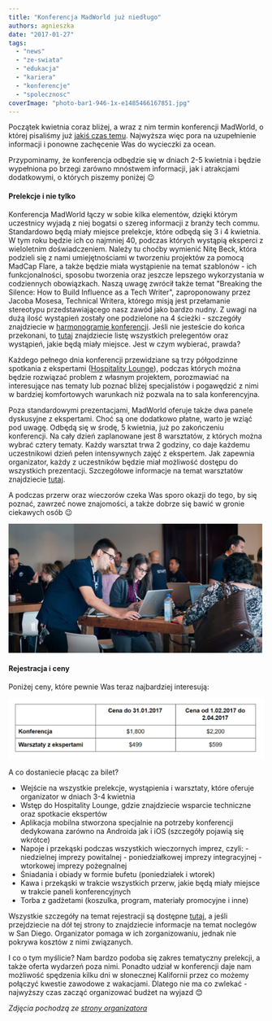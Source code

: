 ```yaml
---
title: "Konferencja MadWorld już niedługo"
authors: agnieszka
date: "2017-01-27"
tags:
  - "news"
  - "ze-swiata"
  - "edukacja"
  - "kariera"
  - "konferencje"
  - "spolecznosc"
coverImage: "photo-bar1-946-1x-e1485466167851.jpg"
---
```


Początek kwietnia coraz bliżej, a wraz z nim termin konferencji MadWorld, o
której pisaliśmy już
[jakiś czas temu](http://techwriter.pl/konferencja-madworld/). Najwyższa więc
pora na uzupełnienie informacji i ponowne zachęcenie Was do wycieczki za ocean.

<!--truncate-->

Przypominamy, że konferencja odbędzie się w dniach 2-5 kwietnia i będzie
wypełniona po brzegi zarówno mnóstwem informacji, jak i atrakcjami dodatkowymi,
o których piszemy poniżej 😉

#### Prelekcje i nie tylko

Konferencja MadWorld łączy w sobie kilka elementów, dzięki którym uczestnicy
wyjadą z niej bogatsi o szereg informacji z branży tech commu. Standardowo będą
miały miejsce prelekcje, które odbędą się 3 i 4 kwietnia. W tym roku będzie ich
co najmniej 40, podczas których wystąpią eksperci z wieloletnim doświadczeniem.
Należy tu choćby wymienić Nitę Beck, która podzieli się z nami umiejętnościami w
tworzeniu projektów za pomocą MadCap Flare, a także będzie miała wystąpienie na
temat szablonów - ich funkcjonalności, sposobu tworzenia oraz jeszcze lepszego
wykorzystania w codziennych obowiązkach. Naszą uwagę zwrócił także temat
"Breaking the Silence: How to Build Influence as a Tech Writer", zaproponowany
przez Jacoba Mosesa, Technical Writera, którego misją jest przełamanie
stereotypu przedstawiającego nasz zawód jako bardzo nudny. Z uwagi na dużą ilość
wystąpień zostały one podzielone na 4 ścieżki - szczegóły znajdziecie w
[harmonogramie konferencji](http://www.madcapsoftware.com/events/madworld/schedule/conference-day-1/).
Jeśli nie jesteście do końca przekonani, to
[tutaj](http://www.madcapsoftware.com/events/madworld/speakers/) znajdziecie
listę wszystkich prelegentów oraz wystąpień, jakie będą miały miejsce. Jest w
czym wybierać, prawda?

Każdego pełnego dnia konferencji przewidziane są trzy półgodzinne spotkania z
ekspertami
([Hospitality Lounge](http://www.madcapsoftware.com/events/madworld/hospitality-lounge.aspx)),
podczas których można będzie rozwiązać problem z własnym projektem, porozmawiać
na interesujące nas tematy lub poznać bliżej specjalistów i pogawędzić z nimi w
bardziej komfortowych warunkach niż pozwala na to sala konferencyjna.

Poza standardowymi prezentacjami, MadWorld oferuje także dwa panele dyskusyjne z
ekspertami. Choć są one dodatkowo płatne, warto je wziąć pod uwagę. Odbędą się w
środę, 5 kwietnia, już po zakończeniu konferencji. Na cały dzień zaplanowane
jest 8 warsztatów, z których można wybrać cztery tematy. Każdy warsztat trwa 2
godziny, co daje każdemu uczestnikowi dzień pełen intensywnych zajęć z
ekspertem. Jak zapewnia organizator, każdy z uczestników będzie miał możliwość
dostępu do wszystkich prezentacji. Szczegółowe informacje na temat warsztatów
znajdziecie
[tutaj](http://www.madcapsoftware.com/events/madworld/workshop.aspx).

A podczas przerw oraz wieczorów czeka Was sporo okazji do tego, by się poznać,
zawrzeć nowe znajomości, a także dobrze się bawić w gronie ciekawych osób 😉

![](images/photo-lounge2-946-1x-e1485467698950.jpg)

#### Rejestracja i ceny

Poniżej ceny, które pewnie Was teraz najbardziej interesują:

![](images/Bez-nazwy-1.jpg)

A co dostaniecie płacąc za bilet?

- Wejście na wszystkie prelekcje, wystąpienia i warsztaty, które oferuje
  organizator w dniach 3-4 kwietnia
- Wstęp do Hospitality Lounge, gdzie znajdziecie wsparcie techniczne oraz
  spotkacie ekspertów
- Aplikacja mobilna stworzona specjalnie na potrzeby konferencji dedykowana
  zarówno na Androida jak i iOS (szczegóły pojawią się wkrótce)
- Napoje i przekąski podczas wszystkich wieczornych imprez, czyli: - niedzielnej
  imprezy powitalnej - poniedziałkowej imprezy integracyjnej - wtorkowej imprezy
  pożegnalnej
- Śniadania i obiady w formie bufetu (poniedziałek i wtorek)
- Kawa i przekąski w trakcie wszystkich przerw, jakie będą miały miejsce w
  trakcie paneli konferencyjnych
- Torba z gadżetami (koszulka, program, materiały promocyjne i inne)

Wszystkie szczegóły na temat rejestracji są dostępne
[tutaj](http://www.madcapsoftware.com/events/madworld/pricing.aspx), a jeśli
przejdziecie na dół tej strony to znajdziecie informacje na temat noclegów w San
Diego. Organizator pomaga w ich zorganizowaniu, jednak nie pokrywa kosztów z
nimi związanych.

I co o tym myślicie? Nam bardzo podoba się zakres tematyczny prelekcji, a także
oferta wydarzeń poza nimi. Ponadto udział w konferencji daje nam możliwość
spędzenia kilku dni w słonecznej Kalifornii przez co możemy połączyć kwestie
zawodowe z wakacjami. Dlatego nie ma co zwlekać - najwyższy czas zacząć
organizować budżet na wyjazd 😊

_Zdjęcia pochodzą ze
[strony organizatora](http://www.madcapsoftware.com/events/madworld/)_
